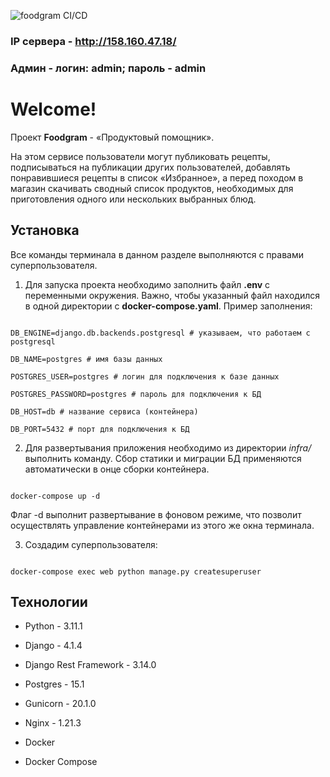 
  

![foodgram CI/CD](https://github.com/BystrovN/foodgram-project-react/actions/workflows/yamdb_workflow.yml/badge.svg)

### IP сервера - http://158.160.47.18/
###  Админ - логин: admin; пароль - admin

# Welcome!

  

Проект **Foodgram** - «Продуктовый помощник».

На этом сервисе пользователи могут публиковать рецепты, подписываться на публикации других пользователей, добавлять понравившиеся рецепты в список «Избранное», а перед походом в магазин скачивать сводный список продуктов, необходимых для приготовления одного или нескольких выбранных блюд.
  

## Установка

Все команды терминала в данном разделе выполняются с правами суперпользователя.

  

1. Для запуска проекта необходимо заполнить файл **.env** с переменными окружения. Важно, чтобы указанный файл находился в одной директории с **docker-compose.yaml**. Пример заполнения:

```

DB_ENGINE=django.db.backends.postgresql # указываем, что работаем с postgresql

DB_NAME=postgres # имя базы данных

POSTGRES_USER=postgres # логин для подключения к базе данных

POSTGRES_PASSWORD=postgres # пароль для подключения к БД

DB_HOST=db # название сервиса (контейнера)

DB_PORT=5432 # порт для подключения к БД

```

  

2. Для развертывания приложения необходимо из директории *infra/* выполнить команду. Сбор статики и миграции БД применяются автоматически в онце сборки контейнера.

```

docker-compose up -d

```

Флаг -d выполнит развертывание в фоновом режиме, что позволит осуществлять управление контейнерами из этого же окна терминала.

  

3. Создадим суперпользователя:

```

docker-compose exec web python manage.py createsuperuser

```


  

## Технологии

  

- Python - 3.11.1

- Django - 4.1.4

- Django Rest Framework - 3.14.0

- Postgres - 15.1

- Gunicorn - 20.1.0

- Nginx - 1.21.3

- Docker

- Docker Compose